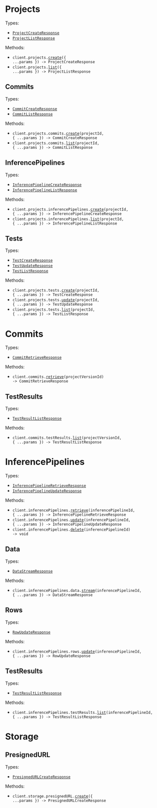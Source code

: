 # Projects

Types:

- <code><a href="./src/resources/projects/projects.ts">ProjectCreateResponse</a></code>
- <code><a href="./src/resources/projects/projects.ts">ProjectListResponse</a></code>

Methods:

- <code title="post /projects">client.projects.<a href="./src/resources/projects/projects.ts">create</a>({ ...params }) -> ProjectCreateResponse</code>
- <code title="get /projects">client.projects.<a href="./src/resources/projects/projects.ts">list</a>({ ...params }) -> ProjectListResponse</code>

## Commits

Types:

- <code><a href="./src/resources/projects/commits.ts">CommitCreateResponse</a></code>
- <code><a href="./src/resources/projects/commits.ts">CommitListResponse</a></code>

Methods:

- <code title="post /projects/{projectId}/versions">client.projects.commits.<a href="./src/resources/projects/commits.ts">create</a>(projectId, { ...params }) -> CommitCreateResponse</code>
- <code title="get /projects/{projectId}/versions">client.projects.commits.<a href="./src/resources/projects/commits.ts">list</a>(projectId, { ...params }) -> CommitListResponse</code>

## InferencePipelines

Types:

- <code><a href="./src/resources/projects/inference-pipelines.ts">InferencePipelineCreateResponse</a></code>
- <code><a href="./src/resources/projects/inference-pipelines.ts">InferencePipelineListResponse</a></code>

Methods:

- <code title="post /projects/{projectId}/inference-pipelines">client.projects.inferencePipelines.<a href="./src/resources/projects/inference-pipelines.ts">create</a>(projectId, { ...params }) -> InferencePipelineCreateResponse</code>
- <code title="get /projects/{projectId}/inference-pipelines">client.projects.inferencePipelines.<a href="./src/resources/projects/inference-pipelines.ts">list</a>(projectId, { ...params }) -> InferencePipelineListResponse</code>

## Tests

Types:

- <code><a href="./src/resources/projects/tests.ts">TestCreateResponse</a></code>
- <code><a href="./src/resources/projects/tests.ts">TestUpdateResponse</a></code>
- <code><a href="./src/resources/projects/tests.ts">TestListResponse</a></code>

Methods:

- <code title="post /projects/{projectId}/tests">client.projects.tests.<a href="./src/resources/projects/tests.ts">create</a>(projectId, { ...params }) -> TestCreateResponse</code>
- <code title="put /projects/{projectId}/tests">client.projects.tests.<a href="./src/resources/projects/tests.ts">update</a>(projectId, { ...params }) -> TestUpdateResponse</code>
- <code title="get /projects/{projectId}/tests">client.projects.tests.<a href="./src/resources/projects/tests.ts">list</a>(projectId, { ...params }) -> TestListResponse</code>

# Commits

Types:

- <code><a href="./src/resources/commits/commits.ts">CommitRetrieveResponse</a></code>

Methods:

- <code title="get /versions/{projectVersionId}">client.commits.<a href="./src/resources/commits/commits.ts">retrieve</a>(projectVersionId) -> CommitRetrieveResponse</code>

## TestResults

Types:

- <code><a href="./src/resources/commits/test-results.ts">TestResultListResponse</a></code>

Methods:

- <code title="get /versions/{projectVersionId}/results">client.commits.testResults.<a href="./src/resources/commits/test-results.ts">list</a>(projectVersionId, { ...params }) -> TestResultListResponse</code>

# InferencePipelines

Types:

- <code><a href="./src/resources/inference-pipelines/inference-pipelines.ts">InferencePipelineRetrieveResponse</a></code>
- <code><a href="./src/resources/inference-pipelines/inference-pipelines.ts">InferencePipelineUpdateResponse</a></code>

Methods:

- <code title="get /inference-pipelines/{inferencePipelineId}">client.inferencePipelines.<a href="./src/resources/inference-pipelines/inference-pipelines.ts">retrieve</a>(inferencePipelineId, { ...params }) -> InferencePipelineRetrieveResponse</code>
- <code title="put /inference-pipelines/{inferencePipelineId}">client.inferencePipelines.<a href="./src/resources/inference-pipelines/inference-pipelines.ts">update</a>(inferencePipelineId, { ...params }) -> InferencePipelineUpdateResponse</code>
- <code title="delete /inference-pipelines/{inferencePipelineId}">client.inferencePipelines.<a href="./src/resources/inference-pipelines/inference-pipelines.ts">delete</a>(inferencePipelineId) -> void</code>

## Data

Types:

- <code><a href="./src/resources/inference-pipelines/data.ts">DataStreamResponse</a></code>

Methods:

- <code title="post /inference-pipelines/{inferencePipelineId}/data-stream">client.inferencePipelines.data.<a href="./src/resources/inference-pipelines/data.ts">stream</a>(inferencePipelineId, { ...params }) -> DataStreamResponse</code>

## Rows

Types:

- <code><a href="./src/resources/inference-pipelines/rows.ts">RowUpdateResponse</a></code>

Methods:

- <code title="put /inference-pipelines/{inferencePipelineId}/rows">client.inferencePipelines.rows.<a href="./src/resources/inference-pipelines/rows.ts">update</a>(inferencePipelineId, { ...params }) -> RowUpdateResponse</code>

## TestResults

Types:

- <code><a href="./src/resources/inference-pipelines/test-results.ts">TestResultListResponse</a></code>

Methods:

- <code title="get /inference-pipelines/{inferencePipelineId}/results">client.inferencePipelines.testResults.<a href="./src/resources/inference-pipelines/test-results.ts">list</a>(inferencePipelineId, { ...params }) -> TestResultListResponse</code>

# Storage

## PresignedURL

Types:

- <code><a href="./src/resources/storage/presigned-url.ts">PresignedURLCreateResponse</a></code>

Methods:

- <code title="post /storage/presigned-url">client.storage.presignedURL.<a href="./src/resources/storage/presigned-url.ts">create</a>({ ...params }) -> PresignedURLCreateResponse</code>
